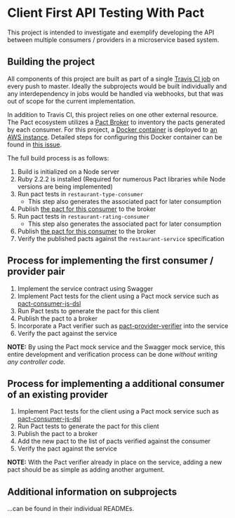 # Client First API Testing With Pact

This project is intended to investigate and exemplify developing the API between multiple consumers / providers in a microservice based system.

## Building the project

All components of this project are built as part of a single [Travis CI job](https://travis-ci.org/thompsnm/Client_First_API_Testing_With_Pact) on every push to master. Ideally the subprojects would be built individually and any interdependency in jobs would be handled via webhooks, but that was out of scope for the current implementation.

In addition to Travis CI, this project relies on one other external resource. The Pact ecosystem utilizes a [Pact Broker](https://github.com/bethesque/pact_broker) to inventory the pacts generated by each consumer. For this project, a [Docker container](https://github.com/DiUS/pact_broker-docker) is deployed to [an AWS instance](http://pactbroker-1.8de890fb.cont.dockerapp.io/ui/relationships). Detailed steps for configuring this Docker container can be found in [this issue](https://github.com/DiUS/pact_broker-docker/issues/22).

The full build process is as follows:

1. Build is initialized on a Node server
2. Ruby 2.2.2 is installed (Required for numerous Pact libraries while Node versions are being implemented)
3. Run pact tests in `restaurant-type-consumer`
    - This step also generates the associated pact for later consumption
4. Publish [the pact for this consumer](http://pactbroker-1.8de890fb.cont.dockerapp.io/pacts/provider/Restaurant%20Service/consumer/Restaurant%20Type%20Consumer/latest) to the broker
5. Run pact tests in `restaurant-rating-consumer`
    - This step also generates the associated pact for later consumption
6. Publish [the pact for this consumer](http://pactbroker-1.8de890fb.cont.dockerapp.io/pacts/provider/Restaurant%20Service/consumer/Restaurant%20Rating%20Consumer/latest) to the broker
7. Verify the published pacts against the `restaurant-service` specification

## Process for implementing the first consumer / provider pair

1. Implement the service contract using Swagger
2. Implement Pact tests for the client using a Pact mock service such as [pact-consumer-js-dsl](https://github.com/DiUS/pact-consumer-js-dsl)
3. Run Pact tests to generate the pact for this client
4. Publish the pact to a broker
5. Incorporate a Pact verifier such as [pact-provider-verifier](https://github.com/pact-foundation/pact-provider-verifier) into the service
6. Verify the pact against the service

**NOTE:** By using the Pact mock service and the Swagger mock service, this entire development and verification process can be done _without writing any controller code._

## Process for implementing a additional consumer of an existing provider

1. Implement Pact tests for the client using a Pact mock service such as [pact-consumer-js-dsl](https://github.com/DiUS/pact-consumer-js-dsl)
2. Run Pact tests to generate the pact for this client
3. Publish the pact to a broker
4. Add the new pact to the list of pacts verified against the consumer
5. Verify the pact against the service

**NOTE:** With the Pact verifier already in place on the service, adding a new pact should be as simple as adding another argument.

## Additional information on subprojects

...can be found in their individual READMEs.

